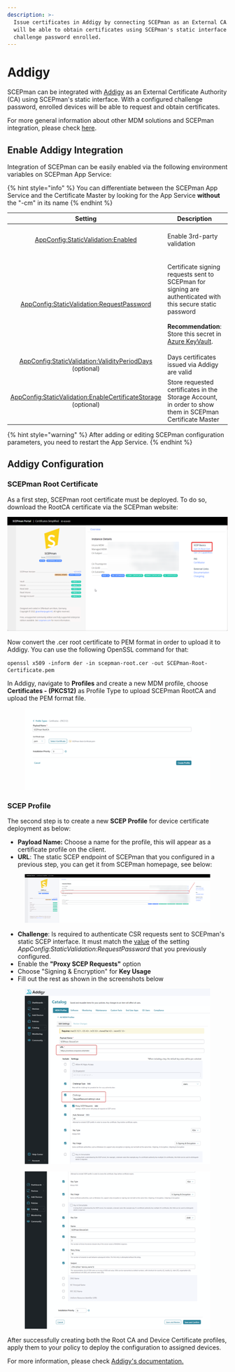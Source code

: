 ```yaml
---
description: >-
  Issue certificates in Addigy by connecting SCEPman as an External CA. Devices
  will be able to obtain certificates using SCEPman's static interface and a
  challenge password enrolled.
---
```


# Addigy

SCEPman can be integrated with [Addigy](https://addigy.com/) as an External Certificate Authority (CA) using SCEPman's static interface. With a configured challenge password, enrolled devices will be able to request and obtain certificates.

For more general information about other MDM solutions and SCEPman integration, please check [here](./).

## Enable Addigy Integration

Integration of SCEPman can be easily enabled via the following environment variables on SCEPman App Service:

{% hint style="info" %}
You can differentiate between the SCEPman App Service and the Certificate Master by looking for the App Service **without** the "-cm" in its name
{% endhint %}

|                                                                                                   Setting                                                                                                  | Description                                                                                                                                                                                                                                                                                             |                     Value                    |
| :--------------------------------------------------------------------------------------------------------------------------------------------------------------------------------------------------------: | ------------------------------------------------------------------------------------------------------------------------------------------------------------------------------------------------------------------------------------------------------------------------------------------------------- | :------------------------------------------: |
|                        [AppConfig:StaticValidation:Enabled](../../scepman-configuration/application-settings/scep-endpoints/static-validation.md#appconfig-staticvalidation-enabled)                       | Enable 3rd-party validation                                                                                                                                                                                                                                                                             | _**true**_ to enable, _**false**_ to disable |
|                [AppConfig:StaticValidation:RequestPassword](../../scepman-configuration/application-settings/scep-endpoints/static-validation.md#appconfig-staticvalidation-requestpassword)               | <p>Certificate signing requests sent to SCEPman for signing are authenticated with this secure static password<br><br><strong>Recommendation</strong>: Store this secret in <a href="../../scepman-configuration/application-settings/#secure-configuration-in-azure-key-vault">Azure KeyVault</a>.</p> |      _generate a 32 character password_      |
|       [AppConfig:StaticValidation:ValidityPeriodDays](../../scepman-configuration/application-settings/scep-endpoints/static-validation.md#appconfig-staticvalidation-validityperioddays) (optional)       | Days certificates issued via Addigy are valid                                                                                                                                                                                                                                                           |                      365                     |
| [AppConfig:StaticValidation:EnableCertificateStorage](../../scepman-configuration/application-settings/scep-endpoints/static-validation.md#appconfig-staticvalidation-enablecertificatestorage) (optional) | Store requested certificates in the Storage Account, in order to show them in SCEPman Certificate Master                                                                                                                                                                                                | _**true**_ to enable, _**false** to disable_ |

{% hint style="warning" %}
After adding or editing SCEPman configuration parameters, you need to restart the App Service.
{% endhint %}

## Addigy Configuration

### SCEPman Root Certificate

As a first step, SCEPman root certificate must be deployed. To do so, download the RootCA certificate via the SCEPman website:

![SCEPman Website](<../../.gitbook/assets/image-2 (10).png>)

Now convert the .cer root certificate to PEM format in order to upload it to Addigy. You can use the following OpenSSL command for that:

```
openssl x509 -inform der -in scepman-root.cer -out SCEPman-Root-Certificate.pem
```

In Addigy, navigate to **Profiles** and create a new MDM profile, choose **Certificates - (PKCS12)** as Profile Type to upload SCEPman RootCA and upload the PEM format file.

<figure><img src="../../.gitbook/assets/image.png" alt=""><figcaption></figcaption></figure>

### SCEP Profile

The second step is to create a new **SCEP Profile** for device certificate deployment as below:

* **Payload Name:** Choose a name for the profile, this will appear as a certificate profile on the client.
* **URL**: The static SCEP endpoint of SCEPman that you configured in a previous step, you can get it from SCEPman homepage, see below:

<figure><img src="../../.gitbook/assets/image (1).png" alt=""><figcaption></figcaption></figure>

* **Challenge**: Is required to authenticate CSR requests sent to SCEPman's static SCEP interface. It must match the [value](../../scepman-configuration/application-settings/scep-endpoints/static-validation.md#appconfig-staticvalidation-requestpassword) of the setting _AppConfig:StaticValidation:RequestPassword_ that you previously configured.
* Enable the **"Proxy SCEP Requests"** option
* Choose "Signing & Encryption" for **Key Usage**
* Fill out the rest as shown in the screenshots below

<figure><img src="../../.gitbook/assets/image (2).png" alt=""><figcaption></figcaption></figure>

<figure><img src="../../.gitbook/assets/image (3).png" alt=""><figcaption></figcaption></figure>

After successfully creating both the Root CA and Device Certificate profiles, apply them to your policy to deploy the configuration to assigned devices.

For more information, please check [Addigy's documentation.](https://support.addigy.com/hc/en-us/articles/4403542430739-Deploying-Certificates)

